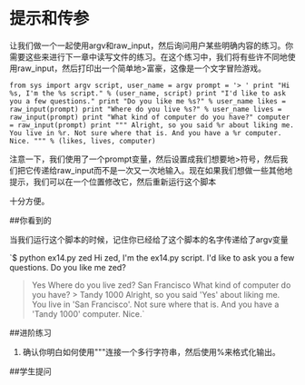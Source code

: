 # 提示和传参

让我们做一个一起使用argv和raw_input，然后询问用户某些明确内容的练习。你需要这些来进行下一章中读写文件的练习。在这个练习中，我们将有些许不同地使用raw_input，然后打印出一个简单地>富豪，这像是一个文字冒险游戏。

`from sys import argv script, user_name = argv
prompt = '> '
print "Hi %s, I'm the %s script." % (user_name, script) print "I'd like to ask you a few questions."
print "Do you like me %s?" % user_name
likes = raw_input(prompt)
print "Where do you live %s?" % user_name lives = raw_input(prompt)
print "What kind of computer do you have?" computer = raw_input(prompt)
print """
Alright, so you said %r about liking me. You live in %r. Not sure where that is. And you have a %r computer. Nice.
""" % (likes, lives, computer)`

注意一下，我们使用了一个prompt变量，然后设置成我们想要地>符号，然后我们把它传递给raw_input而不是一次又一次地输入。现在如果我们想做一些其他地提示，我们可以在一个位置修改它，然后重新运行这个脚本

十分方便。

##你看到的

当我们运行这个脚本的时候，记住你已经给了这个脚本的名字传递给了argv变量

`$ python ex14.py zed
Hi zed, I'm the ex14.py script.
I'd like to ask you a few questions. Do you like me zed?
> Yes
Where do you live zed?
> San Francisco
What kind of computer do you have? > Tandy 1000
Alright, so you said 'Yes' about liking me.
You live in 'San Francisco'. Not sure where that is. And you have a 'Tandy 1000' computer. Nice.`

##进阶练习

1. 确认你明白如何使用"""连接一个多行字符串，然后使用%来格式化输出。

##学生提问


